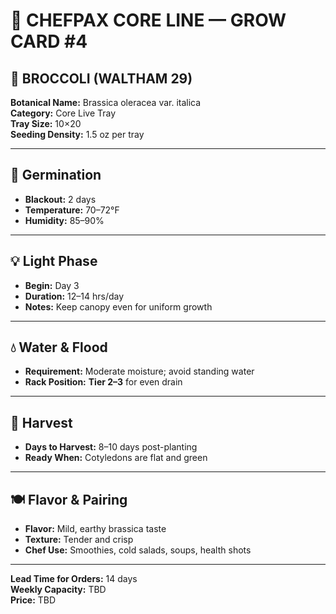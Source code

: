 # 🥦 CHEFPAX CORE LINE — GROW CARD #4
## 🥬 BROCCOLI (WALTHAM 29)

**Botanical Name:** Brassica oleracea var. italica  
**Category:** Core Live Tray  
**Tray Size:** 10×20  
**Seeding Density:** 1.5 oz per tray

---

## 🌱 Germination

- **Blackout:** 2 days
- **Temperature:** 70–72°F
- **Humidity:** 85–90%

---

## 💡 Light Phase

- **Begin:** Day 3
- **Duration:** 12–14 hrs/day
- **Notes:** Keep canopy even for uniform growth

---

## 💧 Water & Flood

- **Requirement:** Moderate moisture; avoid standing water
- **Rack Position:** **Tier 2–3** for even drain

---

## 🌿 Harvest

- **Days to Harvest:** 8–10 days post-planting
- **Ready When:** Cotyledons are flat and green

---

## 🍽️ Flavor & Pairing

- **Flavor:** Mild, earthy brassica taste
- **Texture:** Tender and crisp
- **Chef Use:** Smoothies, cold salads, soups, health shots

---

**Lead Time for Orders:** 14 days  
**Weekly Capacity:** TBD  
**Price:** TBD

